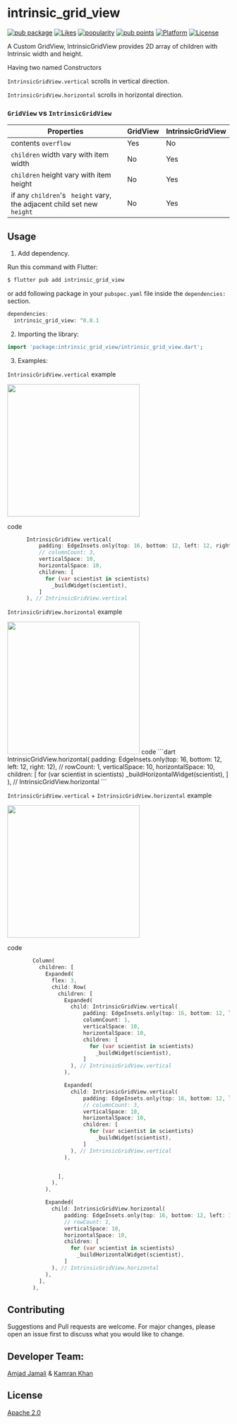 # intrinsic_grid_view

[![pub package](https://img.shields.io/pub/v/intrinsic_grid_view.svg)](https://pub.dartlang.org/packages/intrinsic_grid_view)
[![Likes](https://badges.bar/intrinsic_grid_view/likes)](https://pub.dev/packages/intrinsic_grid_view/score)
[![popularity](https://badges.bar/intrinsic_grid_view/popularity)](https://pub.dev/packages/intrinsic_grid_view/score)
[![pub points](https://badges.bar/intrinsic_grid_view/pub%20points)](https://pub.dev/packages/intrinsic_grid_view/score)
[![Platform](https://img.shields.io/badge/platform-flutter-blue.svg)](https://flutter.dev)
[![License](https://img.shields.io/badge/License-Apache%202.0-blue.svg)](https://opensource.org/licenses/Apache-2.0)

A Custom GridView, IntrinsicGridView provides 2D array of children with Intrinsic width and height.

Having two named Constructors

`IntrinsicGridView.vertical` scrolls in vertical direction.

`IntrinsicGridView.horizontal` scrolls in horizontal direction.


### `GridView` vs `IntrinsicGridView`
Properties                                                                        | GridView      |  IntrinsicGridView
----------------------------------------------------------------------------------|---------------|---------------------
 contents `overflow`                                                              | Yes           | No
 `children` width vary  with item width                                           | No            | Yes
 `children` height vary  with item height                                         | No            | Yes
 if any `children`'s ` height` vary,<br>the adjacent child set new `height`       | No            | Yes


## Usage

1. Add dependency.

Run this command with Flutter:

```dart
$ flutter pub add intrinsic_grid_view
```

or add following package in your `pubspec.yaml` file inside the `dependencies:` section.
```dart
dependencies:
  intrinsic_grid_view: ^0.0.1
```
2. Importing the library:

```dart
import 'package:intrinsic_grid_view/intrinsic_grid_view.dart';
```

3. Examples:

`IntrinsicGridView.vertical` example

<img width="300px" src="https://user-images.githubusercontent.com/84534787/128336736-4869c161-9dc3-45ba-89b1-0a88494af8cf.gif?raw=true">

code
```dart
      IntrinsicGridView.vertical(
          padding: EdgeInsets.only(top: 16, bottom: 12, left: 12, right: 12),
          // columnCount: 3,
          verticalSpace: 10,
          horizontalSpace: 10,
          children: [
            for (var scientist in scientists)
              _buildWidget(scientist),
          ]
      ), // IntrinsicGridView.vertical
```


`IntrinsicGridView.horizontal` example

<img width="300px" src="https://user-images.githubusercontent.com/84534787/128336722-8c9998f4-e8e2-4c6a-ad0a-e7cb7351584f.gif?raw=true">
code
```dart
      IntrinsicGridView.horizontal(
          padding: EdgeInsets.only(top: 16, bottom: 12, left: 12, right: 12),
          // rowCount: 1,
          verticalSpace: 10,
          horizontalSpace: 10,
          children: [
            for (var scientist in scientists)
              _buildHorizontalWidget(scientist),
          ]
      ), // IntrinsicGridView.horizontal
```


`IntrinsicGridView.vertical` + `IntrinsicGridView.horizontal` example

<img width="300px" src="https://user-images.githubusercontent.com/84534787/128336422-6f6ee3e7-3729-4ed1-9415-f8fc03a9988f.gif?raw=true">

code
```dart
        Column(
          children: [
            Expanded(
              flex: 3,
              child: Row(
                children: [
                  Expanded(
                    child: IntrinsicGridView.vertical(
                        padding: EdgeInsets.only(top: 16, bottom: 12, left: 12, right: 12),
                        columnCount: 1,
                        verticalSpace: 10,
                        horizontalSpace: 10,
                        children: [
                          for (var scientist in scientists)
                            _buildWidget(scientist),
                        ]
                    ), // IntrinsicGridView.vertical
                  ),

                  Expanded(
                    child: IntrinsicGridView.vertical(
                        padding: EdgeInsets.only(top: 16, bottom: 12, left: 12, right: 12),
                        // columnCount: 3,
                        verticalSpace: 10,
                        horizontalSpace: 10,
                        children: [
                          for (var scientist in scientists)
                            _buildWidget(scientist),
                        ]
                    ), // IntrinsicGridView.vertical
                  ),


                ],
              ),
            ),

            Expanded(
              child: IntrinsicGridView.horizontal(
                  padding: EdgeInsets.only(top: 16, bottom: 12, left: 12, right: 12),
                  // rowCount: 1,
                  verticalSpace: 10,
                  horizontalSpace: 10,
                  children: [
                    for (var scientist in scientists)
                      _buildHorizontalWidget(scientist),
                  ]
              ), // IntrinsicGridView.horizontal
            ),
          ],
        ),
```


## Contributing
Suggestions and Pull requests are welcome. For major changes, please open an issue first to discuss what you would like to change.


## Developer Team:
[Amjad Jamali](https://github.com/amjadjamali06) & [Kamran Khan](https://github.com/kamran8545)

## License
[Apache 2.0](https://opensource.org/licenses/Apache-2.0)


